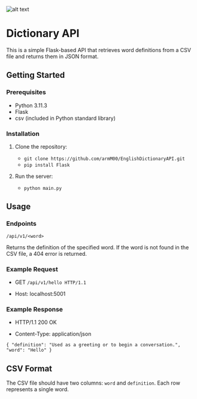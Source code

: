 ![alt text](https://i.pinimg.com/originals/d1/0f/de/d10fde83b975cd247c2817b5d8c970e1.jpg)


# Dictionary API

This is a simple Flask-based API that retrieves word definitions from a CSV file and returns them in JSON format. 

## Getting Started

### Prerequisites
- Python 3.11.3
- Flask
- csv (included in Python standard library)

### Installation

1. Clone the repository:

   - `git clone https://github.com/armM00/EnglishDictionaryAPI.git`
   - `pip install Flask`

2. Run the server:

   - `python main.py`

## Usage

### Endpoints

`/api/v1/<word>`

Returns the definition of the specified word. If the word is not found in the CSV file, a 404 error is returned.

### Example Request

- GET `/api/v1/hello HTTP/1.1`

- Host: localhost:5001

### Example Response

- HTTP/1.1 200 OK

- Content-Type: application/json

`{
"definition": "Used as a greeting or to begin a conversation.",
"word": "Hello"
}`

## CSV Format

The CSV file should have two columns: `word` and `definition`. Each row represents a single word.
